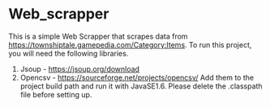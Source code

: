 # Web_scrapper

This is a simple Web Scrapper that scrapes data from https://townshiptale.gamepedia.com/Category:Items.
To run this project, you will need the following libraries.
1. Jsoup - https://jsoup.org/download
2. Opencsv - https://sourceforge.net/projects/opencsv/
Add them to the project build path and run it with JavaSE1.6.
Please delete the .classpath file before setting up.